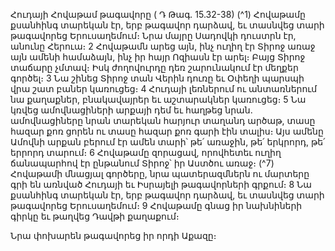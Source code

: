 
Հուդայի Հովաթամ թագավորը
( Դ Թագ. 15.32-38)
(^1) Հովաթամը քսանհինգ տարեկան էր, երբ թագավոր դարձավ, եւ տասնվեց տարի թագավորեց Երուսաղեմում։ Նրա
մայրը Սադովկի դուստրն էր, անունը Հերուա։ 2 Հովաթամն արեց այն, ինչ ուղիղ էր Տիրոջ առաջ այն ամենի համաձայն,
ինչ իր հայր Ոզիասն էր արել։ Բայց Տիրոջ տաճարը չմտավ։ Իսկ ժողովուրդը դեռ շարունակում էր մեղքեր գործել։ 3 Նա
շինեց Տիրոջ տան Վերին դուռը եւ Օփեղի պարսպի վրա շատ բաներ կառուցեց։ 4 Հուդայի լեռներում ու անտառներում
նա քաղաքներ, բնակավայրեր եւ աշտարակներ կառուցեց։ 5 Նա կռվեց ամովնացիների արքայի դեմ եւ հաղթեց նրան.
ամովնացիները նրան տարեկան հարյուր տաղանդ արծաթ, տասը հազար քոռ ցորեն ու տասը հազար քոռ գարի էին
տալիս։ Այս ամենը Ամովնի արքան բերում էր ամեն տարի՝ թե՛ առաջին, թե՛ երկրորդ, թե՛ երրորդ տարում։ 6 Հովաթամը
զորացավ, որովհետեւ ուղիղ ճանապարհով էր ընթանում Տիրոջ՝ իր Աստծու առաջ։
(^7) Հովաթամի մնացյալ գործերը, նրա պատերազմներն ու մարտերը գրի են առնված Հուդայի եւ Իսրայելի
թագավորների գրքում։ 8 Նա քսանհինգ տարեկան էր, երբ թագավոր դարձավ, եւ տասնվեց տարի թագավորեց
Երուսաղեմում։ 9 Հովաթամը գնաց իր նախնիների գիրկը եւ թաղվեց Դավթի քաղաքում։


Նրա փոխարեն թագավորեց իր որդի Աքազը։